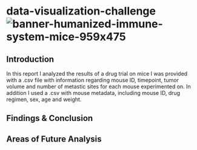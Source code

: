 # data-visualization-challenge![banner-humanized-immune-system-mice-959x475](https://user-images.githubusercontent.com/123919361/227823943-5f81b56c-9162-4b68-bd14-784ca98e1edd.png)


## Introduction
In this report I analyzed the results of a drug trial on mice
I was provided with a .csv file with information regarding mouse ID, timepoint, tumor volume and number of metastic sites for each mouse experimented on. In addition I used a .csv with mouse metadata, including mouse ID, drug regimen, sex, age and weight.

## Findings & Conclusion
## Areas of Future Analysis
